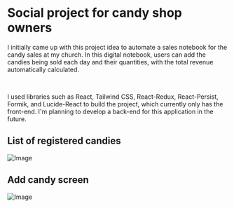 # Social project for candy shop owners

I initially came up with this project idea to automate a sales notebook for the candy sales at my church. In this digital notebook, users can add the candies being sold each day and their quantities, with the total revenue automatically calculated.

</br>

I used libraries such as React, Tailwind CSS, React-Redux, React-Persist, Formik, and Lucide-React to build the project, which currently only has the front-end. I'm planning to develop a back-end for this application in the future.

## List of registered candies
![Image](https://github.com/user-attachments/assets/050d26fa-b36f-416c-af07-7c36a4b29dce)

## Add candy screen
![Image](https://github.com/user-attachments/assets/351b1e11-a3d7-49ff-a6b7-975a033cfa48)

